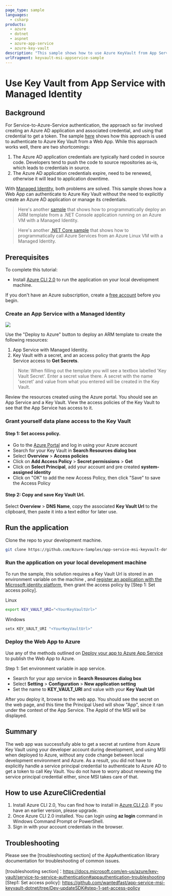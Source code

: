```yaml
---
page_type: sample
languages:
  - csharp
products:
  - azure
  - dotnet
  - aspnet
  - azure-app-service
  - azure-key-vault
description: "This sample shows how to use Azure KeyVault from App Service with Managed Service Identity (MSI)."
urlFragment: keyvault-msi-appservice-sample
---
```


# Use Key Vault from App Service with Managed Identity

## Background
For Service-to-Azure-Service authentication, the approach so far involved creating an Azure AD application and associated credential, and using that credential to get a token. The sample [here] shows how this approach is used to authenticate to Azure Key Vault from a Web App. While this approach works well, there are two shortcomings:
1. The Azure AD application credentials are typically hard coded in source code. Developers tend to push the code to source repositories as-is, which leads to credentials in source.
2. The Azure AD application credentials expire, need to be renewed, otherwise it will lead to application downtime.

With [Managed Identity], both problems are solved. This sample shows how a Web App can authenticate to Azure Key Vault without the need to explicitly create an Azure AD application or manage its credentials. 

>Here's another [sample] that shows how to programmatically deploy an ARM template from a .NET Console application running on an Azure VM with a Managed Identity.

>Here's another [.NET Core sample] that shows how to programmatically call Azure Services from an Azure Linux VM with a Managed Identity.

## Prerequisites

To complete this tutorial:

* Install [Azure CLI 2.0] to run the application on your local development machine.

If you don't have an Azure subscription, create a [free account] before you begin.

### Create an App Service with a Managed Identity
<a href="https://portal.azure.com/#create/Microsoft.Template/uri/https%3A%2F%2Fraw.githubusercontent.com%2FAzure-Samples%2Fapp-service-msi-keyvault-dotnet%2Fmaster%2Fazuredeploy.json" target="_blank">
    <img src="http://azuredeploy.net/deploybutton.png"/>
</a>

Use the "Deploy to Azure" button to deploy an ARM template to create the following resources:
1. App Service with Managed Identity.
2. Key Vault with a secret, and an access policy that grants the App Service access to **Get Secrets**.
>Note: When filling out the template you will see a textbox labelled 'Key Vault Secret'. Enter a secret value there. A secret with the name 'secret' and value from what you entered will be created in the Key Vault.

Review the resources created using the Azure portal. You should see an App Service and a Key Vault. View the access policies of the Key Vault to see that the App Service has access to it.

### Grant yourself data plane access to the Key Vault

#### Step 1: Set access policy.

*  Go to the [Azure Portal] and log in using your Azure account
*  Search for your Key Vault in **Search Resources dialog box**
*  Select **Overview** > **Access policies**
*  Click on **Add Access Policy** > **Secret permissions** > **Get**
*  Click on **Select Principal**, add your account and pre created **system-assigned identity**
*  Click on "OK" to add the new Access Policy, then click "Save" to save the Access Policy

#### Step 2: Copy and save Key Vault Url.

Select **Overview** > **DNS Name**, copy the associated **Key Vault Url** to the clipboard, then paste it into a text editor for later use.

## Run the application
Clone the repo to your development machine. 

```bash
git clone https://github.com/Azure-Samples/app-service-msi-keyvault-dotnet.git
```

### Run the application on your local development machine
To run the sample, this solution requires a Key Vault Url is stored in an environment variable on the machine , and [register an application with the Microsoft identity platform],
then grant the access policy by [Step 1: Set access policy].

Linux

```bash
export KEY_VAULT_URI="<YourKeyVaultUrl>"
```

Windows

```cmd
setx KEY_VAULT_URI "<YourKeyVaultUrl>"
```

### Deploy the Web App to Azure
Use any of the methods outlined on [Deploy your app to Azure App Service] to publish the Web App to Azure.

Step 1: Set environment variable in app service.

*  Search for your app service in **Search Resources dialog box**
*  Select **Setting** > **Configuration** > **New application setting**
*  Set the name to **KEY_VAULT_URI** and value with your **Key Vault Url**  

After you deploy it, browse to the web app. You should see the secret on the web page, and this time the Principal Used will show "App", since it ran under the context of the App Service. 
The AppId of the MSI will be displayed. 

## Summary
The web app was successfully able to get a secret at runtime from Azure Key Vault using your developer account during development, and using MSI when deployed to Azure, without any code change between local development environment and Azure. 
As a result, you did not have to explicitly handle a service principal credential to authenticate to Azure AD to get a token to call Key Vault. You do not have to worry about renewing the service principal credential either, since MSI takes care of that.  

## How to use AzureCliCredential
1. Install Azure CLI 2.0, You can find how to install in [Azure CLI 2.0]. If you have an earlier version, please upgrade. 
2. Once Azure CLI 2.0 installed. You can login using **az login** command in Windows Command Prompt or PowerShell.
3. Sign in with your account credentials in the browser.

## Troubleshooting
Please see the [troubleshooting section] of the AppAuthentication library documentation for troubleshooting of common issues.

<!-- LINKS -->
[here]: https://docs.microsoft.com/en-us/azure/key-vault/key-vault-use-from-web-application
[Managed Identity]: https://docs.microsoft.com/en-us/azure/app-service/app-service-managed-service-identity
[sample]: https://github.com/Azure-Samples/windowsvm-msi-arm-dotnet
[.NET Core sample]: https://github.com/Azure-Samples/linuxvm-msi-keyvault-arm-dotnet
[Azure CLI 2.0]: https://docs.microsoft.com/en-us/cli/azure/install-azure-cli?view=azure-cli-latest
[free account]: https://azure.microsoft.com/free/?WT.mc_id=A261C142F
[Azure Portal]: https://portal.azure.com
[register an application with the Microsoft identity platform]: https://docs.microsoft.com/en-us/azure/active-directory/develop/quickstart-register-app
[Deploy your app to Azure App Service]: https://docs.microsoft.com/en-us/azure/app-service-web/web-sites-deploy
[troubleshooting section]：https://docs.microsoft.com/en-us/azure/key-vault/service-to-service-authentication#appauthentication-troubleshooting
[Step1: Set access policy]: https://github.com/wantedfast/app-service-msi-keyvault-dotnet/tree/Dev-updateSDK#step-1-set-access-policy